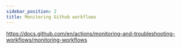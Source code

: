 ```yaml
---
sidebar_position: 2
title: Monitoring Github workflows
---
```


https://docs.github.com/en/actions/monitoring-and-troubleshooting-workflows/monitoring-workflows
